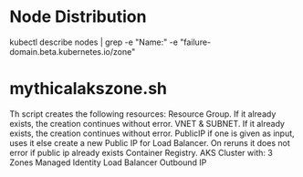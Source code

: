 
# Node Distribution
kubectl describe nodes | grep -e "Name:" -e "failure-domain.beta.kubernetes.io/zone"

# mythicalakszone.sh
Th script creates the following resources:
Resource Group. If it already exists, the creation continues without error.
VNET & SUBNET. If it already exists, the creation continues without error.
PublicIP if one is given as input, uses it else create a new Public IP for Load Balancer.       On reruns it does not error if public ip already exists
Container Registry.
AKS Cluster with:
3 Zones
Managed Identity
Load Balancer Outbound IP

